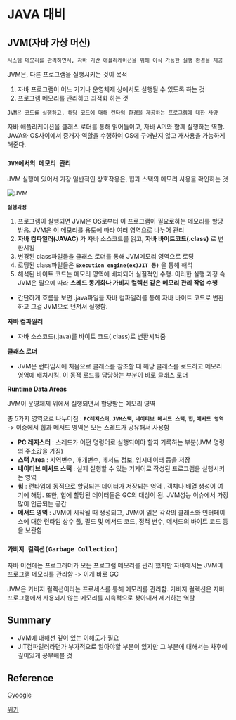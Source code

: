# JAVA 대비 

## JVM(자바 가상 머신)

`시스템 메모리를 관리하면서, 자바 기반 애플리케이션을 위해 이식 가능한 실행 환경을 제공`

JVM은, 다른 프로그램을 실행시키는 것이 목적

1. 자바 프로그램이 어느 기기나 운영체제 상에서도 실행될 수 있도록 하는 것
2. 프로그램 메모리를 관리하고 최적화 하는 것 

`JVM은 코드를 실행하고, 해당 코드에 대해 런타임 환경을 제공하는 프로그렘에 대한 사양`

자바 애플리케이션을 클래스 로더를 통해 읽어들이고, 자바 API와 함께 실행하는 역할. JAVA와 OS사이에서 중개자 역할을 수행하여 OS에 구애받지 않고 재사용을 가능하게 해준다.

### **`JVM에서의 메모리 관리`**

JVM 실행에 있어서 가장 일반적인 상호작용은, 힙과 스택의 메모리 사용을 확인하는 것 

![JVM](https://user-images.githubusercontent.com/37646197/119249593-a58eeb80-bbd4-11eb-8331-364b2adbf4ff.png)


**`실행과정`**
1. 프로그램이 실행되면 JVM은 OS로부터 이 프로그램이 필요로하는 메모리를 할당받음. JVM은 이 메모리를 용도에 따라 여러 영역으로 나누어 관리
2. **자바 컴파일러(JAVAC)** 가 자바 소스코드를 읽고, **자바 바이트코드(.class)** 로 변환시킴
3. 변경된 class파일들을 클래스 로더를 통해 JVM메모리 영역으로 로딩
4. 로딩된 class파일들은 **`Execution engine(ex)JIT 등)`** 을 통해 해석
5. 해석된 바이트 코드는 메모리 영역에 배치되어 실질적인 수행. 이러한 실행 과정 속 JVM은 필요에 따라 **스레드 동기화나 가비지 컬렉션 같은 메모리 관리 작업 수행**

- 간단하게 흐름을 보면 .java파일을 자바 컴파일러를 통해 자바 바이트 코드로 변환하고 그걸 JVM으로 던져서 실행함. 

**자바 컴파일러**
- 자바 소스코드(.java)를 바이트 코드(.class)로 변환시켜줌

**클래스 로더**
- JVM은 런타임시에 처음으로 클래스를 참조할 때 해당 클래스를 로드하고 메모리 영역에 배치시킴. 이 동적 로드를 담당하는 부분이 바로 클래스 로더

**Runtime Data Areas**

JVM이 운영체제 위에서 실행되면서 할당받는 메모리 영역

총 5가지 영역으로 나누어짐 : **`PC레지스터`**, **`JVM스택`**, **`네이티브 메서드 스택`**, **`힙`**, **`메서드 영역`**</br>
-> 이중에서 힙과 메서드 영역은 모든 스레드가 공유해서 사용함

- **PC 레지스터** : 스레드가 어떤 명령어로 실행되어야 할지 기록하는 부분(JVM 명령의 주소값을 가짐)
- **스택 Area** : 지역변수, 매개변수, 메서드 정보, 임시데이터 등을 저장
- **네이티브 메서드 스택** : 실제 실행할 수 있는 기게어로 작성된 프로그램을 실행시키는 영역
- **힙** : 런타임에 동적으로 할당되는 데이터가 저장되는 영역 . 객체나 배열 생성이 여기에 해당. 또한, 힙에 할당된 데이터들은 GC의 대상이 됨. JVM성능 이슈에서 가장 많이 언급되는 공간
- **메서드 영역** : JVM이 시작될 때 생성되고, JVM이 읽은 각각의 클래스와 인터페이스에 대한 런타임 상수 풀, 필드 및 메서드 코드, 정적 변수, 메서드의 바이트 코드 등을 보관함

### **`가비지 컬렉션(Garbage Collection)`**

자바 이전에는 프로그래머가 모든 프로그램 메모리를 관리 했지만 자바에서는 JVM이 프로그램 메모리를 관리함 -> 이게 바로 GC

JVM은 카비지 컬렉션이라는 프로세스를 통해 메모리를 관리함. 가비지 컬렉션은 자바 프로그램에서 사용되지 않는 메모리를 지속적으로 찾아내서 제거하는 역할


## Summary 
- JVM에 대해선 깊이 있는 이해도가 필요
- JIT컴파일러라던가 부가적으로 알아야할 부분이 있지만 그 부분에 대해서는 차후에 깊이있게 공부해볼 것 



## Reference
[Gyoogle](https://gyoogle.dev/blog/computer-language/Java/Java%20Virtual%20Machine.html)

[위키](https://ko.wikipedia.org/wiki/%EC%9E%90%EB%B0%94_%EA%B0%80%EC%83%81_%EB%A8%B8%EC%8B%A0)